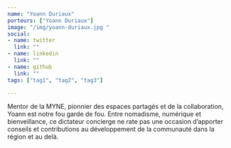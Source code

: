 ```yaml
---
name: "Yoann Duriaux"
porteurs: ["Yoann Duriaux"]
image: "/img/yoann-duriaux.jpg "
social:
- name: twitter
  link: ""
- name: linkedin
  link: ""
- name: github
  link: ""
tags: ["tag1", "tag2", "tag3"]

---
```


Mentor de la MYNE, pionnier des espaces partagés et de la collaboration, Yoann est notre fou garde de fou. Entre nomadisme, numérique et bienveillance, ce dictateur concierge ne rate pas une occasion d’apporter conseils et contributions au développement de la communauté dans la région et au delà.
